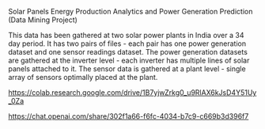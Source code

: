 Solar Panels Energy Production Analytics and Power Generation Prediction (Data Mining Project)

This data has been gathered at two solar power plants in India over a 34 day period. It has two pairs of files - each pair has one power generation dataset and one sensor readings dataset. The power generation datasets are gathered at the inverter level - each inverter has multiple lines of solar panels attached to it. The sensor data is gathered at a plant level - single array of sensors optimally placed at the plant.

https://colab.research.google.com/drive/1B7yjwZrkg0_u9RlAX6kJsD4Y51Uy_0Za





https://chat.openai.com/share/302f1a66-f6fc-4034-b7c9-c669b3d396f7

